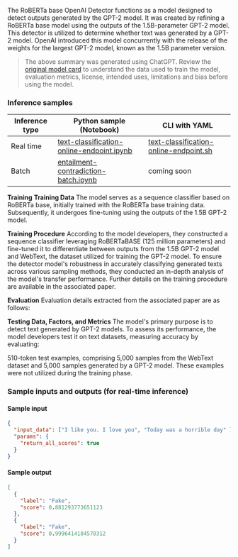 The RoBERTa base OpenAI Detector functions as a model designed to detect outputs generated by the GPT-2 model. It was created by refining a RoBERTa base model using the outputs of the 1.5B-parameter GPT-2 model. This detector is utilized to determine whether text was generated by a GPT-2 model. OpenAI introduced this model concurrently with the release of the weights for the largest GPT-2 model, known as the 1.5B parameter version.


> The above summary was generated using ChatGPT. Review the <a href="https://huggingface.co/roberta-base-openai-detector" target="_blank">original model card</a> to understand the data used to train the model, evaluation metrics, license, intended uses, limitations and bias before using the model.


### Inference samples

Inference type|Python sample (Notebook)|CLI with YAML
|--|--|--|
Real time|<a href="https://aka.ms/azureml-infer-online-sdk-text-classification" target="_blank">text-classification-online-endpoint.ipynb</a>|<a href="https://aka.ms/azureml-infer-online-cli-text-classification" target="_blank">text-classification-online-endpoint.sh</a>
Batch |<a href="https://aka.ms/azureml-infer-batch-sdk-text-classification" target="_blank">entailment-contradiction-batch.ipynb</a>| coming soon

**Training**
**Training Data**
The model serves as a sequence classifier based on RoBERTa base, initially trained with the RoBERTa base training data. Subsequently, it undergoes fine-tuning using the outputs of the 1.5B GPT-2 model.

**Training Procedure**
According to the model developers, they constructed a sequence classifier leveraging RoBERTaBASE (125 million parameters) and fine-tuned it to differentiate between outputs from the 1.5B GPT-2 model and WebText, the dataset utilized for training the GPT-2 model. To ensure the detector model's robustness in accurately classifying generated texts across various sampling methods, they conducted an in-depth analysis of the model's transfer performance. Further details on the training procedure are available in the associated paper.

**Evaluation**
Evaluation details extracted from the associated paper are as follows:

**Testing Data, Factors, and Metrics**
The model's primary purpose is to detect text generated by GPT-2 models. To assess its performance, the model developers test it on text datasets, measuring accuracy by evaluating:

510-token test examples, comprising 5,000 samples from the WebText dataset and 5,000 samples generated by a GPT-2 model. These examples were not utilized during the training phase.


### Sample inputs and outputs (for real-time inference)

#### Sample input
```json
{ 
  "input_data": ["I like you. I love you", "Today was a horrible day" ], 
  "params": { 
    "return_all_scores": true 
  } 
} 
```

#### Sample output
```json
[
  {
    "label": "Fake",
    "score": 0.881293773651123
  },
  {
    "label": "Fake",
    "score": 0.9996414184570312
  }
] 
```
